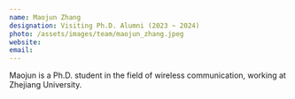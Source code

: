 ```yaml
---
name: Maojun Zhang
designation: Visiting Ph.D. Alumni (2023 ~ 2024)
photo: /assets/images/team/maojun_zhang.jpeg
website:
email: 
---
```

Maojun is a Ph.D. student in the field of wireless communication, working at Zhejiang University.
